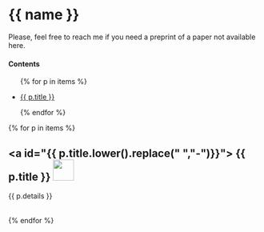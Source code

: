 # {{ name }}

Please, feel free to reach me if you need a preprint of a paper not available here.

#### Contents

<ul>

{% for p in items %}

<li> <a href="#--{{ p.title.lower().replace(" ","-")}}-" > {{ p.title }} </a> </li>

{% endfor %}

</ul>



{% for p in items %}

## <a id="{{ p.title.lower().replace(" ","-")}}"><a/> <i class="fa fa-chevron-right"></i> {{ p.title }} <a href="{{src.replace('github.com','raw.githubusercontent.com')}}/master/publications/{{ p.file }}"  target="_blank"><img src="/images/BibTeX.png" style="width:2.0em; border: 0" /></a>

<table class="table table-hover">
{{ p.details }}
</table>
{% endfor %}
